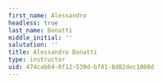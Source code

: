 ```yaml
---
first_name: Alessandro
headless: true
last_name: Bonatti
middle_initial: ''
salutation: ''
title: Alessandro Bonatti
type: instructor
uid: 474cab64-0f12-539d-bf81-8d82dec1008d
---
```

